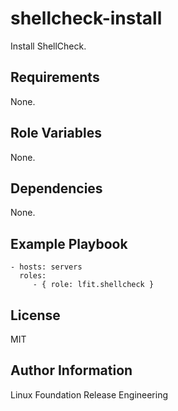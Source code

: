 shellcheck-install
==================

Install ShellCheck.

Requirements
------------

None.

Role Variables
--------------

None.

Dependencies
------------

None.

Example Playbook
----------------

    - hosts: servers
      roles:
         - { role: lfit.shellcheck }

License
-------

MIT

Author Information
------------------

Linux Foundation Release Engineering
